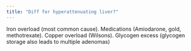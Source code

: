 ```yaml
---
title: "Diff for hyperattenuating liver?"
---
```

Iron overload (most common cause). Medications (Amiodarone, gold, methotrexate). Copper overload (Wilsons). Glycogen excess (glycogen storage also leads to multiple adenomas)

